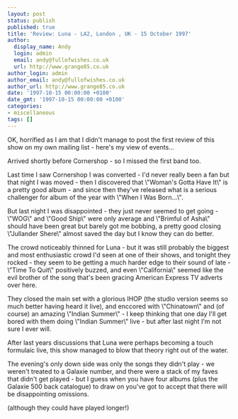 ```yaml
---
layout: post
status: publish
published: true
title: 'Review: Luna - LA2, London , UK - 15 October 1997'
author:
  display_name: Andy
  login: admin
  email: andy@fullofwishes.co.uk
  url: http://www.grange85.co.uk
author_login: admin
author_email: andy@fullofwishes.co.uk
author_url: http://www.grange85.co.uk
date: '1997-10-15 00:00:00 +0100'
date_gmt: '1997-10-15 00:00:00 +0100'
categories:
- miscellaneous
tags: []
---
```

<p>OK, horrified as I am that I didn't manage to post the first review of this show on my own mailing list - here's my view of events... </p>
<p>Arrived shortly before Cornershop - so I missed the first band too. </p>
<p>Last time I saw Cornershop I was converted - I'd never really been a fan but that night I was moved - then I discovered that \"Woman's Gotta Have It\" is a pretty good album - and since then they've released what is a serious challenger for album of the year with \"When I Was Born...\". </p>
<p>But last night I was disappointed - they just never seemed to get going - \"WOG\" and \"Good Ship\" were only average and \"Brimful of Asha\" should have been great but barely got me bobbing, a pretty good closing \"Jullander Shere\" almost saved the day but I know they can do better. </p>
<p>The crowd noticeably thinned for Luna - but it was still probably the biggest and most enthusiastic crowd I'd seen at one of their shows, and tonight they rocked - they seem to be getting a much harder edge to their sound of late - \"Time To Quit\" positively buzzed, and even \"California\" seemed like the evil brother of the song that's been gracing American Express TV adverts over here. </p>
<p>They closed the main set with a glorious IHOP (the studio version seems so much better having heard it live), and enccored with \"Chinatown\" and (of course) an amazing \"Indian Summer\" - I keep thinking that one day I'll get bored with them doing \"Indian Summer\" live - but after last night I'm not sure I ever will. </p>
<p>After last years discussions that Luna were perhaps becoming a touch formulaic live, this show managed to blow that theory right out of the water. </p>
<p>The evening's only down side was only the songs they didn't play - we weren't treated to a Galaxie number, and there were a stack of my faves that didn't get played - but I guess when you have four albums (plus the Galaxie 500 back catalogue) to draw on you've got to accept that there will be disappointing omissions. </p>
<p>(although they could have played longer!) </p>
